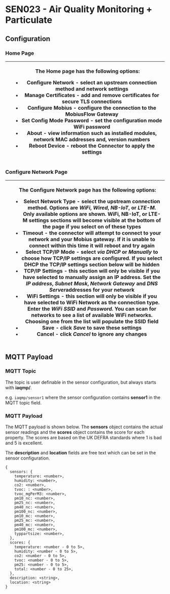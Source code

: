 # SEN023 - Air Quality Monitoring + Particulate

## Configuration

### Home Page

|   | <p></p><p>The <strong>Home</strong> page has the following options:</p><ul><li><strong>Configure Network</strong> - select an upstream connection method and network settings </li><li><strong>Manage Certificates</strong> - add and remove certificates for secure TLS connections</li><li><strong>Configure Mobius</strong> - configure the connection to the MobiusFlow Gateway</li><li><strong>Set Config Mode Password</strong> - set the configuration mode WiFi password</li><li><strong>About</strong> - view information such as installed modules, network MAC addresses and, version numbers</li><li><strong>Reboot Device</strong> - reboot the Connector to apply the settings</li></ul> |
| - | ------------------------------------------------------------------------------------------------------------------------------------------------------------------------------------------------------------------------------------------------------------------------------------------------------------------------------------------------------------------------------------------------------------------------------------------------------------------------------------------------------------------------------------------------------------------------------------------------------------------------------------------------------------------------------------------------------ |

### Configure Network Page

|   | <p></p><p>The <strong>Configure Network</strong> page has the following options:</p><ul><li><strong>Select Network Type</strong> - select the upstream connection method. Options are <em>WiFi</em>, <em>Wired</em>, <em>NB-IoT</em>, or <em>LTE-M</em>. Only available options are shown. WiFi, NB-IoT, or LTE-M settings sections will become visible at the bottom of the page if you select on of these types</li><li><strong>Timeout</strong> - the connector will attempt to connect to your network and your Mobius gateway. If it is unable to connect within this time it will reboot and try again</li><li><strong>Select TCP/IP Mode</strong> - select <em>via DHCP</em> or <em>Manually</em> to choose how TCP/IP settings are configured. If you select DHCP the TCP/IP settings section below will be hidden</li><li><strong>TCP/IP Settings</strong> - this section will only be visible if you have selected to manually assign an IP address. Set the <em>IP address</em>, <em>Subnet Mask</em>, <em>Network Gateway</em> and <em>DNS Server</em>addresses for your network</li><li><strong>WiFi Settings</strong> - this section will only be visible if you have selected to WiFi Network as the connection type. Enter the <em>WiFi SSID</em> and <em>Password</em>. You can scan for networks to see a list of available WiFi networks. Choosing one from the list will populate the SSID field</li><li><strong>Save</strong> - click <em>Save</em> to save these settings</li><li><strong>Cancel</strong> - click <em>Cancel</em> to ignore any changes</li></ul> |
| - | --------------------------------------------------------------------------------------------------------------------------------------------------------------------------------------------------------------------------------------------------------------------------------------------------------------------------------------------------------------------------------------------------------------------------------------------------------------------------------------------------------------------------------------------------------------------------------------------------------------------------------------------------------------------------------------------------------------------------------------------------------------------------------------------------------------------------------------------------------------------------------------------------------------------------------------------------------------------------------------------------------------------------------------------------------------------------------------------------------------------------------------------------------------------------------------------------------------------------------------------------------------------------------------------------------------------------------------------------------------------------------------------------------------------------------------------------------------------------------------------------------------------------------------------------------------------------------------- |

## MQTT Payload

### MQTT Topic

The topic is user definable in the sensor configuration, but always starts with **iaqmp/**.&#x20;

e.g. `iaqmp/sensor1` where the sensor configuration contains **sensor1** in the MQTT topic field.

### MQTT Payload&#x20;

The MQTT payload is shown below. The **sensors** object contains the actual sensor readings and the **scores** object contains the score for each property. The scores are based on the UK DEFRA standards where 1 is bad and 5 is excellent.&#x20;

The **description** and **location** fields are free text which can be set in the sensor configuration.

```
{
  sensors: {
    temperature: <number>,
    humidity: <number>,
    co2: <number>,
    tvoc: : <number>,
    tvoc_mgPerM3: <number>,
    pm10_nc: <number>,
    pm25_nc: <number>,
    pm40_nc: <number>,
    pm100_nc: <number>,
    pm10_mc: <number>,
    pm25_mc: <number>,
    pm40_mc: <number>,
    pm100_mc: <number>,
    typpartsize: <number>,
  },
  scores: {
    temperature: <number - 0 to 5>,
    humidity: <number - 0 to 5>,
    co2: <number - 0 to 5>,
    tvoc: <number - 0 to 5>,
    pm25: <number - 0 to 5>,
    total: <number - 0 to 25>,
  },
  description: <string>,
  location: <string>
} 
```
